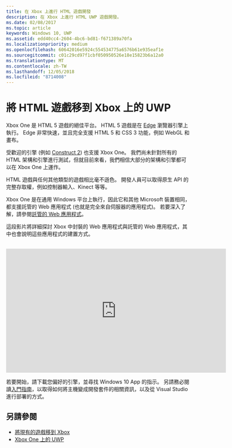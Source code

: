 ```yaml
---
title: 在 Xbox 上進行 HTML 遊戲開發
description: 在 Xbox 上進行 HTML UWP 遊戲開發。
ms.date: 02/08/2017
ms.topic: article
keywords: Windows 10, UWP
ms.assetid: edd40cc4-2604-4bc6-bd81-f671389a70fa
ms.localizationpriority: medium
ms.openlocfilehash: 60642016e5924c554534775a6576b61e935eaf1e
ms.sourcegitcommit: c01c29cd97f1cbf050950526e18e15823b6a12a0
ms.translationtype: MT
ms.contentlocale: zh-TW
ms.lasthandoff: 12/05/2018
ms.locfileid: "8714008"
---
```

# <a name="bringing-html-games-to-uwp-on-xbox"></a>將 HTML 遊戲移到 Xbox 上的 UWP
Xbox One 是 HTML 5 遊戲的絕佳平台。 HTML 5 遊戲是在 [Edge](https://developer.microsoft.com/microsoft-edge/) 瀏覽器引擎上執行。 Edge 非常快速，並且完全支援 HTML 5 和 CSS 3 功能，例如 WebGL 和畫布。

受歡迎的引擎 (例如 [Construct 2](https://www.scirra.com/blog/176/announcing-xbox-one-export-beta)) 也支援 Xbox One。 我們尚未針對所有的 HTML 架構和引擎進行測試，但就目前來看，我們相信大部分的架構和引擎都可以在 Xbox One 上運作。

HTML 遊戲與任何其他類型的遊戲相比毫不遜色。 開發人員可以取得原生 API 的完整存取權，例如控制器輸入、Kinect 等等。

Xbox One 是在通用 Windows 平台上執行，因此它和其他 Microsoft 裝置相同，都支援託管的 Web 應用程式 (也就是完全來自伺服器的應用程式)。 若要深入了解，請參閱[託管的 Web 應用程式](http://microsoftedge.github.io/WebAppsDocs/en-US/win10/HWA.htm)。


這段影片將詳細探討 Xbox 中封裝的 Web 應用程式與託管的 Web 應用程式，其中也會說明這些應用程式的建置方式。
</br>
</br>
<iframe src="https://channel9.msdn.com/Events/Xbox/App-Dev-on-Xbox/Web-Apps-on-Xbox/player#time=04m21s:paused" width="600" height="338" height="658.1199951171875" allowFullScreen frameBorder="0"></iframe>


若要開始，請下載您偏好的引擎，並尋找 Windows 10 App 的指示。 另請務必閱讀[入門指南](getting-started.md)，以取得如何將主機變成開發套件的相關資訊，以及從 Visual Studio 進行部署的方式。

## <a name="see-also"></a>另請參閱
- [將現有的遊戲移到 Xbox](development-lanes-landing.md)
- [Xbox One 上的 UWP](index.md)
